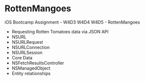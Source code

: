 # RottenMangoes
iOS Bootcamp Assignment - W4D3 W4D4 W4D5 - RottenMangoes

* Requesting Rotten Tomatoes data via JSON API
* NSURL
* NSURLRequest
* NSURLConnection
* NSURLSession
* Core Data
* NSFetchResultsController
* NSManagedObject
* Entity relationships

